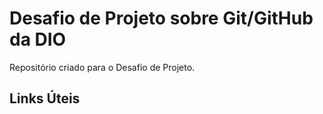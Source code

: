 # Desafio de Projeto sobre Git/GitHub da DIO
Repositório criado para o Desafio de Projeto.

## Links Úteis
